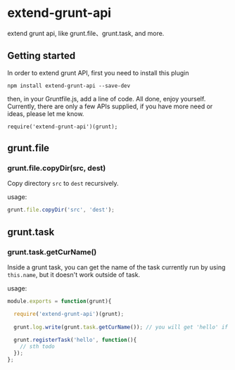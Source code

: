 extend-grunt-api
================

extend grunt api, like grunt.file、grunt.task, and more.

## Getting started

In order to extend grunt API, first you need to install this plugin

```
npm install extend-grunt-api --save-dev
```

then, in your Gruntfile.js, add a line of code. All done, enjoy yourself. Currently, there are only a few APIs supplied, if you have more need or ideas, please let me know.

```
require('extend-grunt-api')(grunt);
```

## grunt.file

### grunt.file.copyDir(src, dest)

Copy directory `src` to `dest` recursively.

usage:

```js
grunt.file.copyDir('src', 'dest');
```

## grunt.task

### grunt.task.getCurName()

Inside a grunt task, you can get the name of the task currently run by using `this.name`, but it doesn't work outside of task.

usage:

```js
module.exports = function(grunt){

  require('extend-grunt-api')(grunt);
  
  grunt.log.write(grunt.task.getCurName()); // you will get 'hello' if you run task with 'grunt hello'
  
  grunt.registerTask('hello', function(){
    // sth todo
  });
};
```

